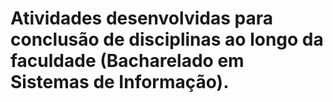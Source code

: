 # Atividades desenvolvidas para conclusão de disciplinas ao longo da faculdade (Bacharelado em Sistemas de Informação).
